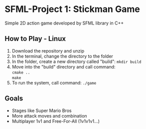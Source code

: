 # SFML-Project 1: Stickman Game
Simple 2D action game developed by SFML library in C++ 

## How to Play - Linux
1. Download the repository and unzip
2. In the terminal, change the directory to the folder
3. In the folder, create a new directory called "build":
   ```mkdir build```
4. Move into the "build" directory and call command:  
   ```cmake ..```  
   ```make```
6. To run the system, call command:
    ```./game```

## Goals
- Stages like Super Mario Bros
- More attack moves and combination
- Multiplayer 1v1 and Free-For-All (1v1v1v1...)

